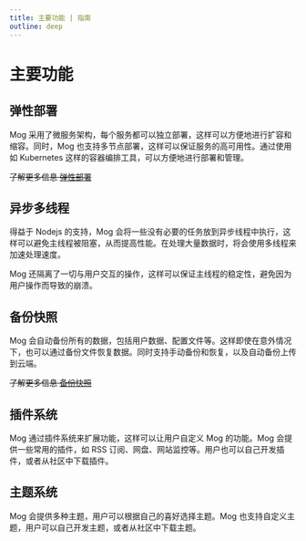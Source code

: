 ```yaml
---
title: 主要功能 | 指南
outline: deep
---
```


# 主要功能

<FeaturesList class="!gap-1 text-lg" />


## 弹性部署

Mog 采用了微服务架构，每个服务都可以独立部署，这样可以方便地进行扩容和缩容。同时，Mog 也支持多节点部署，这样可以保证服务的高可用性。通过使用如 Kubernetes 这样的容器编排工具，可以方便地进行部署和管理。

~~了解更多信息 [弹性部署](#弹性部署)~~

## 异步多线程

得益于 Nodejs 的支持，Mog 会将一些没有必要的任务放到异步线程中执行，这样可以避免主线程被阻塞，从而提高性能。在处理大量数据时，将会使用多线程来加速处理速度。

Mog 还隔离了一切与用户交互的操作，这样可以保证主线程的稳定性，避免因为用户操作而导致的崩溃。

## 备份快照

Mog 会自动备份所有的数据，包括用户数据、配置文件等。这样即使在意外情况下，也可以通过备份文件恢复数据。同时支持手动备份和恢复，以及自动备份上传到云端。

~~了解更多信息 [备份快照](#备份快照)~~


## 插件系统 <Badge text="v3" color="gray" small/>

Mog 通过插件系统来扩展功能，这样可以让用户自定义 Mog 的功能。Mog 会提供一些常用的插件，如 RSS 订阅、网盘、网站监控等。用户也可以自己开发插件，或者从社区中下载插件。

## 主题系统 <Badge text="v3" color="gray" small/>

Mog 会提供多种主题，用户可以根据自己的喜好选择主题。Mog 也支持自定义主题，用户可以自己开发主题，或者从社区中下载主题。